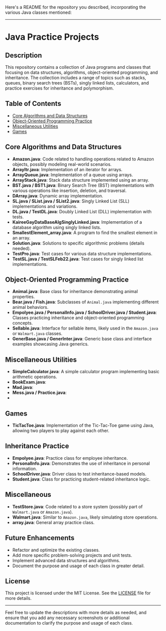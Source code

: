 Here's a README for the repository you described, incorporating the various Java classes mentioned:

---

# Java Practice Projects

## Description

This repository contains a collection of Java programs and classes that focusing on data structures, algorithms, object-oriented programming, and inheritance. The collection includes a range of topics such as stacks, queues, binary search trees (BSTs), singly linked lists, calculators, and practice exercises for inheritance and polymorphism.

## Table of Contents

- [Core Algorithms and Data Structures](#core-algorithms-and-data-structures)
- [Object-Oriented Programming Practice](#object-oriented-programming-practice)
- [Miscellaneous Utilities](#miscellaneous-utilities)
- [Games](#games)

## Core Algorithms and Data Structures

- **Amazon.java**: Code related to handling operations related to Amazon objects, possibly modeling real-world scenarios.
- **ArrayItr.java**: Implementation of an iterator for arrays.
- **ArrayQueue.java**: Implementation of a queue using arrays.
- **ArrayStack.java**: Stack data structure implemented using an array.
- **BST.java / BST1.java**: Binary Search Tree (BST) implementations with various operations like insertion, deletion, and traversal.
- **DArray.java**: Dynamic array implementation.
- **SL.java / SList.java / SList2.java**: Singly Linked List (SLL) implementations and variations.
- **DL.java / TestDL.java**: Doubly Linked List (DLL) implementation with tests.
- **KaireeGayDataBaseAlgSinglyLinked.java**: Implementation of a database algorithm using singly linked lists.
- **SmallestElement_array.java**: A program to find the smallest element in an array.
- **Solution.java**: Solutions to specific algorithmic problems (details needed).
- **TestPro.java**: Test cases for various data structure implementations.
- **TestSL.java / TestSLFeb22.java**: Test cases for singly linked list implementations.
  
## Object-Oriented Programming Practice

- **Animal.java**: Base class for inheritance demonstrating animal properties.
- **Bear.java / Fish.java**: Subclasses of `Animal.java` implementing different animal behaviors.
- **Empolyee.java / PersonalInfo.java / SchoolDriver.java / Student.java**: Classes practicing inheritance and object-oriented programming concepts.
- **Sellable.java**: Interface for sellable items, likely used in the `Amazon.java` or `Walmart.java` classes.
- **GenerBase.java / GenerInter.java**: Generic base class and interface examples showcasing Java generics.
  
## Miscellaneous Utilities

- **SimpleCalculator.java**: A simple calculator program implementing basic arithmetic operations.
- **BookExam.java**:
- **Mad.java**: 
- **Mess.java / Practice.java**: 
-
  
## Games

- **TicTacToe.java**: Implementation of the Tic-Tac-Toe game using Java, allowing two players to play against each other.
  
## Inheritance Practice

- **Empolyee.java**: Practice class for employee inheritance.
- **PersonalInfo.java**: Demonstrates the use of inheritance in personal information.
- **SchoolDriver.java**: Driver class to test inheritance-based models.
- **Student.java**: Class for practicing student-related inheritance logic.

## Miscellaneous

- **TestStore.java**: Code related to a store system (possibly part of `Walmart.java` or `Amazon.java`).
- **Walmart.java**: Similar to `Amazon.java`, likely simulating store operations.
- **array.java**: General array practice class.

## Future Enhancements

- Refactor and optimize the existing classes.
- Add more specific problem-solving projects and unit tests.
- Implement advanced data structures and algorithms.
- Document the purpose and usage of each class in greater detail.

## License

This project is licensed under the MIT License. See the [LICENSE](LICENSE) file for more details.

---

Feel free to update the descriptions with more details as needed, and ensure that you add any necessary screenshots or additional documentation to clarify the purpose and usage of each class.
